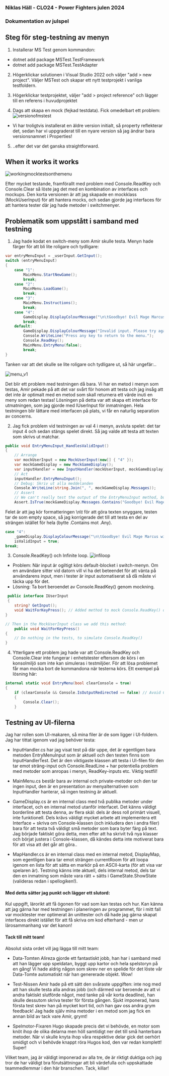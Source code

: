 ### Niklas Häll - CLO24 - Power Fighters julen 2024
### Dokumentation av julspel

## Steg för steg-testning av menyn

1. Installerar MS Test genom kommandon:
- dotnet add package MSTest.TestFramework
- dotnet add package MSTest.TestAdapter

2. Högerklickar solutionen i Visual Studio 2022 och väljer "add > new project". Väljer MSTest och skapar ett nytt testprojekt i vanliga testfoldern.

3. Högerklickar testprojektet, väljer "add > project reference" och lägger till en referens i huvudprojektet

4. Dags att skapa en mock (fejkad testdata). Fick omedelbart ett problem:
![versionofmstest](image.png)
- Vi har troligtvis installerat en äldre version initialt, så property reflekterar det, sedan har vi uppgraderat till en nyare version så jag ändrar bara versionsnamnet i Properties!

5. ..efter det var det ganska straightforward.

## When it works it works

![workingmocktestsonthemenu](image-3.png)

Efter mycket testande, framförallt med problem med Console.ReadKey och Console.Clear så löste jag det med en kombination av interfaces och mockups.  Den korta versionen är att jag skapade en mockklass (MockUserInput) för att hantera mocks, och sedan gjorde jag interfaces för att hantera tester där jag hade metoder i switchmenyer.

## Problematik som uppstått i samband med testning

1. Jag hade kodat en switch-meny som Amir skulle testa. Menyn hade färger för att bli lite roligare och tydligare:
```cs
var entryMenuInput = _userInput.GetInput();
switch (entryMenuInput)
{
    case "1":
        MainMenu.StartNewGame();
        break;
    case "2":
        MainMenu.LoadGame();
        break;
    case "3":
        MainMenu.Instructions();
        break;
    case "4":
        GameDisplay.DisplayColourMessage("\n\tGoodbye! Evil Mage Marcus will come and haunt you forever!", ConsoleColor.Red);
        break;
    default:
        GameDisplay.DisplayColourMessage("Invalid input. Please try again.", ConsoleColor.Red);
        Console.WriteLine("Press any key to return to the menu.");
        Console.ReadKey();
        MainMenu.EntryMenu(false);
        break;
}
```
Tanken var att det skulle se lite roligare och tydligare ut, så här ungefär:..

![menu_v1](image-1.png)

Det blir ett problem med testningen då bara. Vi har en metod i menyn som testas, Amir pekade på att det var svårt för honom att testa och jag insåg att det inte är optimalt med en metod som skall returnera ett värde inuti en meny som redan testas! Lösningen på detta var att skapa ett interface för utmatningen, som jag gjorde med IUserInput för inmatningen. Hela testningen blir lättare med interfacen på plats, vi får en naturlig separation av concerns.

2. Jag fick problem vid testningen av val 4 i menyn, avsluta spelet: det tar input 4 och sedan stängs spelet direkt. Så jag valde att testa att texten som skrivs ut matchar.
```cs
public void EntryMenuInput_HandlesValidInput()
{
    // Arrange
    var mockUserInput = new MockUserInput(new[] { "4" });
    var mockGameDisplay = new MockGameDisplay();
    var inputHandler = new InputHandler(mockUserInput, mockGameDisplay);
    // Act
    inputHandler.EntryMenuInput();
    // Debug: Skriv ut alla meddelanden
    Console.WriteLine(string.Join(", ", mockGameDisplay.Messages));
    // Assert
    // We can't really test the output of the EntryMenuInput method, but we can test that it doesn't throw an exception
    Assert.IsTrue(mockGameDisplay.Messages.Contains("Goodbye! Evil Mage Marcus will come and haunt you forever!"));
```
Felet är att jag kör formatteringen \n\t för att göra texten snyggare, testen tar de som empty space, så jag korrigerade det till att testa en del av strängen istället för hela (bytte .Contains mot .Any).
```cs
case "4":
    _gameDisplay.DisplayColourMessage("\n\tGoodbye! Evil Mage Marcus will come and haunt you forever!", ConsoleColor.Red);
    isValidInput = true;
break;
```

3. Console.ReadKey() och Infinite loop.
![infiloop](image-2.png)
- Problem: När input är ogiltigt körs default-blocket i switch-menyn. Om en användare sitter vid datorn vill vi ha det beteendet för att vänta på användarens input, men i tester är input automatiserat så då måste vi täcka upp för det.
- Lösning: Ta bort beroendet av Console.ReadKey() genom mockning.
```cs
 public interface IUserInput
 {
    string? GetInput();
    void WaitForKeyPress(); // Added method to mock Console.ReadKey() during testing
}

// Then in the MockUserInput class we add this method:
    public void WaitForKeyPress()
{
    // Do nothing in the tests, to simulate Console.ReadKey()
}
```

4. Ytterligare ett problem jag hade var att Console.ReadKey och Console.Clear inte fungerar i enhetstester eftersom de körs i en konsolmiljö som inte kan simuleras i testmiljöer. För att lösa problemet får man mocka bort de kommandona när testerna körs. Ett exempel på lösning här:
```cs
internal static void EntryMenu(bool clearConsole = true)
{
    if (clearConsole && Console.IsOutputRedirected == false) // Avoid Console.Clear() in tests
    {
        Console.Clear();
    }
```

## Testning av UI-filerna

Jag har rollen som UI-makaren, så mina filer är de som ligger i UI-foldern. Jag har tittat igenom vad jag behöver testa:  

- InputHandler.cs har jag visat test på där uppe, det är egentligen bara metoden EntryMenuInput som är aktuell och den testen finns som InputHandlerTest. Det är den viktigaste klassen att testa i UI-filen för den tar emot sträng-input och Console.ReadLine + har potentiella problem med metoder som anropas i menyn, ReadKey-inputs etc. Viktig testfil! 
  
- MainMenu.cs består bara av internal och private-metoder och den tar ingen input, den är en presentation av menyalternativen som InputHandler hanterar, så ingen testning är aktuell.  
  
- GameDisplay.cs är en internal class med två publika metoder under interfacet, och en internal metod utanför interfacet. Det känns väldigt borderline att testa denna, av flera skäl: dels är dess roll primärt visuell, inte funktionell. Dels krävs väldigt mycket arbete att implementera ett Interface + skriva om Console-klassen (och inkludera den i andra filer) bara för att testa två väldigt små metoder som bara byter färg på text. Jag började faktiskt göra detta, men efter att ha skrivit två nya klasser och börjat justera i Console-klassen, då kändes detta inte motiverat bara för att visa att det går att göra..
  
- MapHandler.cs är en internal class med en internal metod, DisplayMap, som egentligen bara tar emot strängen currentRoom för att loopa igenom en lista för att sätta en markör på en ASCII-karta (för att visa var spelaren är). Testning känns inte aktuell, dels internal metod, dels tar den en inmatning som måste vara rätt + sätts i GameState.ShowState (valideras redan i spellogiken!).

#### Med detta sätter jag punkt och lägger ett slutord:

Kul uppgift, lärorikt att få ögonen för vad som kan testas och hur. Kan känna att jag gärna har med testningen i planeringen av programmet, för i mitt fall var mocktester mer optimerat än unittester och då hade jag gärna skapat interfaces direkt istället för att få skriva om kod efterhand - men ur lärosammanhang var det kanon!

#### Tack till mitt team!

Absolut sista ordet vill jag lägga till mitt team:

- Data-Tomten Alireza gjorde ett fantastiskt jobb, han har i samband med att han lägger upp speldatan, byggt upp kartor och hela spelstoryn på en gång! Vi hade aldrig någon som skrev ner en spelide för det löste vår Data-Tomte automatiskt när han genererade objekt. Wow!

- Test-Nissen Amir hade på ett sätt den svåraste uppgiften: inte nog med att han skulle testa alla andras jobb (och därmed var beroende av att vi andra faktiskt slutförde något, med tanke på vår korta deadline), han skulle dessutom skriva tester för första gången. Sjukt imponerad, hans första test skrev han på mycket kort tid, och han gav oss andra grym feedback! Jag hade själv mina metoder i en metod som jag fick en annan bild av tack vare Amir, grymt!

- Spelmotor-Fixaren Hugo skapade precis det vi behövde, en motor som knöt ihop de olika delarna men höll samtidigt ner det till små hanterbara metoder. När vi skulle knyta ihop våra respektive delar gick det oerhört smidigt och vi behövde knappt röra Hugos kod, den var redan komplett! Super!  
  
Vilket team, jag är väldigt imponerad av alla tre, de är riktigt duktiga och jag tror de har väldigt bra förutsättningar att bli värdefulla och uppskattade teammedlemmar i den här branschen. Tack, killar!